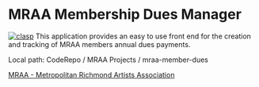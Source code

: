 # MRAA Membership Dues Manager
[![clasp](https://img.shields.io/badge/built%20with-clasp-4285f4.svg)](https://github.com/google/clasp)
This application provides an easy to use front end for the creation and tracking of MRAA members annual dues payments.

Local path: CodeRepo / MRAA Projects / mraa-member-dues

[MRAA - Metropolitan Richmond Artists Association](https://metrorichmondart.org)